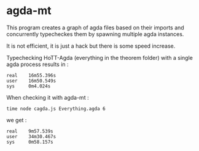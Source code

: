 # agda-mt

This program creates a graph of agda files based on their imports and concurrently typecheckes them by spawning multiple agda instances.

It is not efficient, it is just a hack but there is some speed increase.

Typechecking HoTT-Agda (everything in the theorem folder) with a single agda process results in :


```
real    16m55.396s
user    16m50.549s
sys     0m4.024s
```

When checking it with agda-mt :

```
time node cagda.js Everything.agda 6
```

we get :

```
real    9m57.539s
user    34m30.467s
sys     0m58.157s
```

